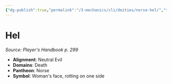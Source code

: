 ```yaml
---
{"dg-publish":true,"permalink":"/3-mechanics/cli/deities/norse-hel/","tags":["ttrpg-cli/compendium/src/5e/phb","ttrpg-cli/deity/norse","ttrpg-cli/domain/death"],"noteIcon":""}
---
```


# Hel
*Source: Player's Handbook p. 299* 

- **Alignment**: Neutral Evil
- **Domains**: Death
- **Pantheon**: Norse
- **Symbol**: Woman's face, rotting on one side